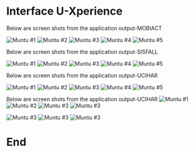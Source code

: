 # Interface U-Xperience

Below are screen shots from the application output-MOBIACT   

![ Muntu #1 ](https://github.com/LINOSNCHENA/Book-Chapter-June-2022/blob/master/uXViews/A1.png)
![ Muntu #2 ](https://github.com/LINOSNCHENA/Book-Chapter-June-2022/blob/master/uXViews/A2.png)
![ Muntu #3 ](https://github.com/LINOSNCHENA/Book-Chapter-June-2022/blob/master/uXViews/A3.png)
![ Muntu #4 ](https://github.com/LINOSNCHENA/Book-Chapter-June-2022/blob/master/uXViews/A4.png)
![ Muntu #5 ](https://github.com/LINOSNCHENA/Book-Chapter-June-2022/blob/master/uXViews/A5.png)

Below are screen shots from the application output-SISFALL

![ Muntu #1 ](https://github.com/LINOSNCHENA/Book-Chapter-June-2022/blob/master/uXViews/B1.png)
![ Muntu #2 ](https://github.com/LINOSNCHENA/Book-Chapter-June-2022/blob/master/uXViews/B2.png)
![ Muntu #3 ](https://github.com/LINOSNCHENA/Book-Chapter-June-2022/blob/master/uXViews/B3.png)
![ Muntu #4 ](https://github.com/LINOSNCHENA/Book-Chapter-June-2022/blob/master/uXViews/B4.png)
![ Muntu #5 ](https://github.com/LINOSNCHENA/Book-Chapter-June-2022/blob/master/uXViews/B5.png)


Below are screen shots from the application output-UCIHAR

![ Muntu #1 ](https://github.com/LINOSNCHENA/Book-Chapter-June-2022/blob/master/uXViews/C1.png)
![ Muntu #2 ](https://github.com/LINOSNCHENA/Book-Chapter-June-2022/blob/master/uXViews/C2.png)
![ Muntu #3 ](https://github.com/LINOSNCHENA/Book-Chapter-June-2022/blob/master/uXViews/C3.png)
![ Muntu #4 ](https://github.com/LINOSNCHENA/Book-Chapter-June-2022/blob/master/uXViews/C4.png)
![ Muntu #5 ](https://github.com/LINOSNCHENA/Book-Chapter-June-2022/blob/master/uXViews/C5.png)

Below are screen shots from the application output-UCIHAR
![ Muntu #1 ](https://github.com/LINOSNCHENA/Book-Chapter-June-2022/blob/master/uXViews/TableS/V1.png)
![ Muntu #2 ](https://github.com/LINOSNCHENA/Book-Chapter-June-2022/blob/master/uXViews/V2.png)
![ Muntu #3 ](https://github.com/LINOSNCHENA/Book-Chapter-June-2022/blob/master/uXViews/V3.png)
![ Muntu #3 ](https://github.com/LINOSNCHENA/Book-Chapter-June-2022/blob/master/uXViews/Vh1.png)

![ Muntu #3 ](https://github.com/LINOSNCHENA/Book-Chapter-June-2022/blob/master/uXViews/xcompare1.png)
![ Muntu #3 ](https://github.com/LINOSNCHENA/Book-Chapter-June-2022/blob/master/uXViews/xcompare2.png)
![ Muntu #3 ](https://github.com/LINOSNCHENA/Book-Chapter-June-2022/blob/master/uXViews/xcompare3.png)


# End
